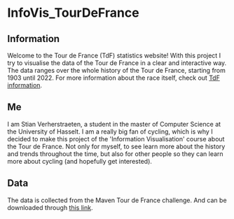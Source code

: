 # InfoVis_TourDeFrance
## Information
Welcome to the Tour de France (TdF) statistics website! With this project I try to visualise the data of the Tour de France in a clear and interactive way. The data ranges over the whole history of the Tour de France, starting from 1903 until 2022. For more information about the race itself, check out [TdF information](https://www.letour.fr/en/).

## Me
I am Stian Verherstraeten, a student in the master of Computer Science at the University of Hasselt. I am a really big fan of cycling, which is why I decided to make this project of the 'Information Visualisation' course about the Tour de France. Not only for myself, to see learn more about the history and trends throughout the time, but also for other people so they can learn more about cycling (and hopefully get interested).

## Data
The data is collected from the Maven Tour de France challenge. And can be downloaded through [this link](https://mavenanalytics.io/challenges/maven-tour-de-france-challenge/4cf1cbec-e206-4f42-8725-dfea9ab38aa1).
